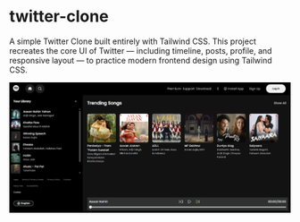 # twitter-clone
A simple Twitter Clone built entirely with Tailwind CSS. This project recreates the core UI of Twitter — including timeline, posts, profile, and responsive layout — to practice modern frontend design using Tailwind CSS.

![MY Music Player ](https://github.com/faizjamadar18/my-music-player/blob/main/imgs/the_website_overview.png?raw=true)
